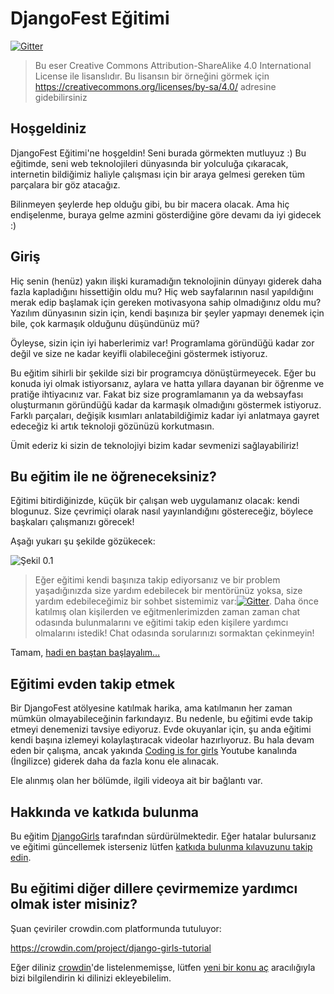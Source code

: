# DjangoFest Eğitimi

[![Gitter](https://badges.gitter.im/DjangoGirls/tutorial.svg)](https://gitter.im/DjangoGirls/tutorial)

> Bu eser Creative Commons Attribution-ShareAlike 4.0 International License ile lisanslıdır. Bu lisansın bir örneğini görmek için https://creativecommons.org/licenses/by-sa/4.0/ adresine gidebilirsiniz

## Hoşgeldiniz

DjangoFest Eğitimi'ne hoşgeldin! Seni burada görmekten mutluyuz :) Bu eğitimde, seni web teknolojileri dünyasında bir yolculuğa çıkaracak, internetin bildiğimiz haliyle çalışması için bir araya gelmesi gereken tüm parçalara bir göz atacağız.

Bilinmeyen şeylerde hep olduğu gibi, bu bir macera olacak. Ama hiç endişelenme, buraya gelme azmini gösterdiğine göre devamı da iyi gidecek :)

## Giriş

Hiç senin (henüz) yakın ilişki kuramadığın teknolojinin dünyayı giderek daha fazla kapladığını hissettiğin oldu mu? Hiç web sayfalarının nasıl yapıldığını merak edip başlamak için gereken motivasyona sahip olmadığınız oldu mu? Yazılım dünyasının sizin için, kendi başınıza bir şeyler yapmayı denemek için bile, çok karmaşık olduğunu düşündünüz mü?

Öyleyse, sizin için iyi haberlerimiz var! Programlama göründüğü kadar zor değil ve size ne kadar keyifli olabileceğini göstermek istiyoruz.

Bu eğitim sihirli bir şekilde sizi bir programcıya dönüştürmeyecek. Eğer bu konuda iyi olmak istiyorsanız, aylara ve hatta yıllara dayanan bir öğrenme ve pratiğe ihtiyacınız var. Fakat biz size programlamanın ya da websayfası oluşturmanın göründüğü kadar da karmaşık olmadığını göstermek istiyoruz. Farklı parçaları, değişik kısımları anlatabildiğimiz kadar iyi anlatmaya gayret edeceğiz ki artık teknoloji gözünüzü korkutmasın.

Ümit ederiz ki sizin de teknolojiyi bizim kadar sevmenizi sağlayabiliriz!

## Bu eğitim ile ne öğreneceksiniz?

Eğitimi bitirdiğinizde, küçük bir çalışan web uygulamanız olacak: kendi blogunuz. Size çevrimiçi olarak nasıl yayınlandığını göstereceğiz, böylece başkaları çalışmanızı görecek!

Aşağı yukarı şu şekilde gözükecek:

![Şekil 0.1](images/application.png)

> Eğer eğitimi kendi başınıza takip ediyorsanız ve bir problem yaşadığınızda size yardım edebilecek bir mentörünüz yoksa, size yardım edebileceğimiz bir sohbet sistemimiz var:[![Gitter](https://badges.gitter.im/DjangoGirls/tutorial.svg)](https://gitter.im/DjangoGirls/tutorial). Daha önce katılmış olan kişilerden ve eğitmenlerimizden zaman zaman chat odasında bulunmalarını ve eğitimi takip eden kişilere yardımcı olmalarını istedik! Chat odasında sorularınızı sormaktan çekinmeyin!

Tamam, [hadi en baştan başlayalım...](./how_the_internet_works/README.md)

## Eğitimi evden takip etmek

Bir DjangoFest atölyesine katılmak harika, ama katılmanın her zaman mümkün olmayabileceğinin farkındayız. Bu nedenle, bu eğitimi evde takip etmeyi denemenizi tavsiye ediyoruz. Evde okuyanlar için, şu anda eğitimi kendi başına izlemeyi kolaylaştıracak videolar hazırlıyoruz. Bu hala devam eden bir çalışma, ancak yakında [Coding is for girls](https://www.youtube.com/channel/UC0hNd2uW8jTR5K3KBzRuG2A/feed) Youtube kanalında (İngilizce) giderek daha da fazla konu ele alınacak.

Ele alınmış olan her bölümde, ilgili videoya ait bir bağlantı var.

## Hakkında ve katkıda bulunma

Bu eğitim [DjangoGirls](https://djangogirls.org/) tarafından sürdürülmektedir. Eğer hatalar bulursanız ve eğitimi güncellemek isterseniz lütfen [katkıda bulunma kılavuzunu takip edin](https://github.com/DjangoGirls/tutorial/blob/master/README.md).

## Bu eğitimi diğer dillere çevirmemize yardımcı olmak ister misiniz?

Şuan çeviriler crowdin.com platformunda tutuluyor:

https://crowdin.com/project/django-girls-tutorial

Eğer diliniz [crowdin](https://crowdin.com/)'de listelenmemişse, lütfen [yeni bir konu aç](https://github.com/DjangoGirls/tutorial/issues/new) aracılığıyla bizi bilgilendirin ki dilinizi ekleyebilelim.